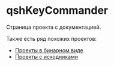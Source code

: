 # qshKeyCommander

Страница проекта с документацией.

Также есть ряд похожих проектов:

- [Проекты в бинарном виде](http://pavelquash.github.io/qkc/download/Other-binary-sample-projects.zip)
- [Проекты с исходниками](http://pavelquash.github.io/qkc/download/Other-three-party-sources.zip)
